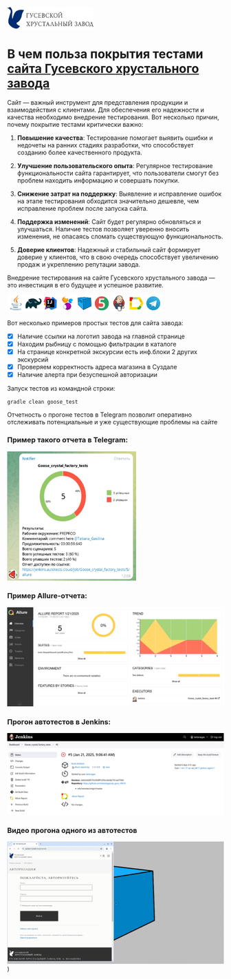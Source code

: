 <img src="/images/logotype.jpg" width="200" height="50">

# В чем польза покрытия тестами [сайта Гусевского хрустального завода](https://www.goose-crystal.ru/)

Сайт — важный инструмент для представления продукции и взаимодействия с клиентами. Для обеспечения его надежности и
качества необходимо внедрение тестирования.
Вот несколько причин, почему покрытие тестами критически важно:

1. **Повышение качества**: Тестирование помогает выявить ошибки и недочеты на ранних стадиях разработки, что
   способствует созданию более качественного продукта.

2. **Улучшение пользовательского опыта**: Регулярное тестирование функциональности сайта гарантирует, что пользователи
   смогут без проблем находить информацию и совершать покупки.

3. **Снижение затрат на поддержку**: Выявление и исправление ошибок на этапе тестирования обходится значительно дешевле,
   чем исправление проблем после запуска сайта.

4. **Поддержка изменений**: Сайт будет регулярно обновляться и улучшаться. Наличие тестов позволяет уверенно вносить
   изменения, не опасаясь сломать существующую функциональность.

5. **Доверие клиентов**: Надежный и стабильный сайт формирует доверие у клиентов, что в свою очередь способствует
   увеличению продаж и укреплению репутации завода.

Внедрение тестирования на сайте Гусевского хрустального завода — это инвестиция в его будущее и успешное развитие.

[![Java](/icons/Java.png)](https://www.java.com)[![Gradle](/icons/Gradle.png)](https://gradle.org)[![Intelij_IDEA](/icons/Intelij_IDEA.png)](https://www.jetbrains.com/idea)[![Selenide](/icons/Selenide.png)](https://selenide.org)[![Selenoid](/icons/Selenoid.png)](https://aerokube.com/selenoid)[![JUnit5](/icons/JUnit5.png)](https://junit.org/junit5)[![Jenkins](/icons/Jenkins.png)](https://www.jenkins.io)[![Allure_Report](/icons/Allure_Report.png)](https://docs.qameta.io/allure)[![Telegram](/icons/Telegram.png)](https://telegram.org)

Вот несколько примеров простых тестов для сайта завода:

- [x] Наличие ссылки на логотип завода на главной странице
- [x] Находим рыбницу с помощью фильтрации в каталоге
- [x] На странице конкретной экскурсии есть инф.блоки 2 других экскурсий
- [x] Проверяем корректность адреса магазина в Суздале
- [x] Наличие алерта при безуспешной авторизации

Запуск тестов из командной строки:

```
gradle clean goose_test
```

Отчетность о прогоне тестов в Telegram позволит оперативно отслеживать потенциальные и уже существующие проблемы на
сайте

### Пример такого отчета в Telegram:

<img src="/images/report.jpg" width="300" height="300">

### Пример Allure-отчета:

<img src="/images/allure_report.jpg" width="600">

### Прогон автотестов в Jenkins:

<img src="/images/jenkins.jpg" width="600">

### Видео прогона одного из автотестов

![animation.gif](animation/animation.gif))


